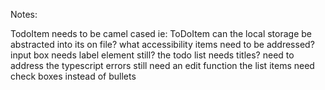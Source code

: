 Notes:

TodoItem needs to be camel cased ie: ToDoItem
can the local storage be abstracted into its on file?
what accessibility items need to be addressed? 
input box needs label element still?
the todo list needs titles?
need to address the typescript errors
still need an edit function 
the list items need check boxes instead of bullets


